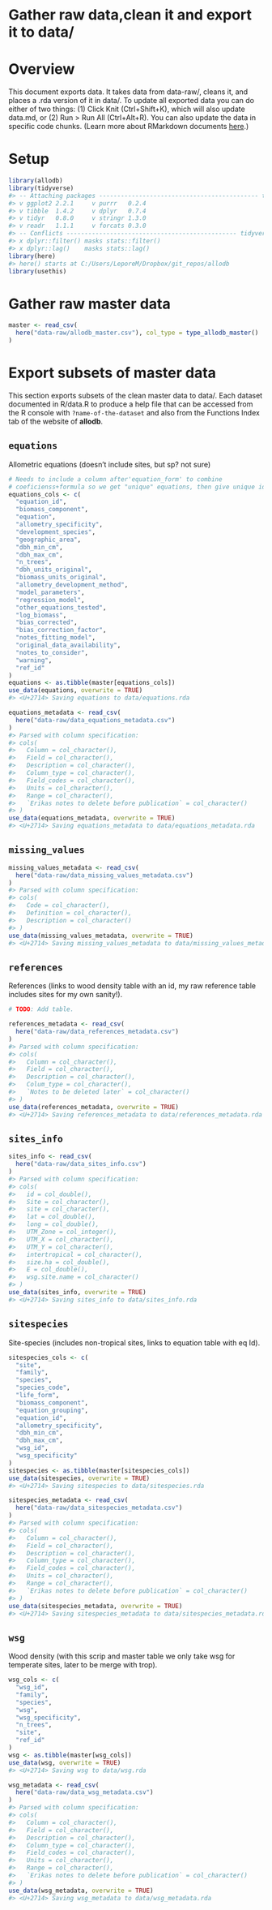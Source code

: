 Gather raw data,clean it and export it to data/
================

# Overview

This document exports data. It takes data from data-raw/, cleans it, and
places a .rda version of it in data/. To update all exported data you
can do either of two things: (1) Click Knit (Ctrl+Shift+K), which will
also update data.md, or (2) Run \> Run All (Ctrl+Alt+R). You can also
update the data in specific code chunks. (Learn more about RMarkdown
documents [here](https://rmarkdown.rstudio.com/lesson-1.html).)

# Setup

``` r
library(allodb)
library(tidyverse)
#> -- Attaching packages -------------------------------------------- tidyverse 1.2.1 --
#> v ggplot2 2.2.1     v purrr   0.2.4
#> v tibble  1.4.2     v dplyr   0.7.4
#> v tidyr   0.8.0     v stringr 1.3.0
#> v readr   1.1.1     v forcats 0.3.0
#> -- Conflicts ----------------------------------------------- tidyverse_conflicts() --
#> x dplyr::filter() masks stats::filter()
#> x dplyr::lag()    masks stats::lag()
library(here)
#> here() starts at C:/Users/LeporeM/Dropbox/git_repos/allodb
library(usethis)
```

# Gather raw master data

``` r
master <- read_csv(
  here("data-raw/allodb_master.csv"), col_type = type_allodb_master()
)
```

# Export subsets of master data

This section exports subsets of the clean master data to data/. Each
dataset documented in R/data.R to produce a help file that can be
accessed from the R console with `?name-of-the-dataset` and also from
the Functions Index tab of the website of **allodb**.

## `equations`

Allometric equations (doesn’t include sites, but sp? not sure)

``` r
# Needs to include a column after'equation_form' to combine
# coeficienss+formula so we get "unique" equations, then give unique id
equations_cols <- c(
  "equation_id",
  "biomass_component",
  "equation",
  "allometry_specificity",
  "development_species",
  "geographic_area",
  "dbh_min_cm",
  "dbh_max_cm",
  "n_trees",
  "dbh_units_original",
  "biomass_units_original",
  "allometry_development_method",
  "model_parameters",
  "regression_model",
  "other_equations_tested",
  "log_biomass",
  "bias_corrected",
  "bias_correction_factor",
  "notes_fitting_model",
  "original_data_availability",
  "notes_to_consider",
  "warning",
  "ref_id"
)
equations <- as.tibble(master[equations_cols])
use_data(equations, overwrite = TRUE)
#> <U+2714> Saving equations to data/equations.rda

equations_metadata <- read_csv(
  here("data-raw/data_equations_metadata.csv")
)
#> Parsed with column specification:
#> cols(
#>   Column = col_character(),
#>   Field = col_character(),
#>   Description = col_character(),
#>   Column_type = col_character(),
#>   Field_codes = col_character(),
#>   Units = col_character(),
#>   Range = col_character(),
#>   `Erikas notes to delete before publication` = col_character()
#> )
use_data(equations_metadata, overwrite = TRUE)
#> <U+2714> Saving equations_metadata to data/equations_metadata.rda
```

## `missing_values`

``` r
missing_values_metadata <- read_csv(
  here("data-raw/data_missing_values_metadata.csv")
)
#> Parsed with column specification:
#> cols(
#>   Code = col_character(),
#>   Definition = col_character(),
#>   Description = col_character()
#> )
use_data(missing_values_metadata, overwrite = TRUE)
#> <U+2714> Saving missing_values_metadata to data/missing_values_metadata.rda
```

## `references`

References (links to wood density table with an id, my raw reference
table includes sites for my own sanity\!).

``` r
# TODO: Add table.

references_metadata <- read_csv(
  here("data-raw/data_references_metadata.csv")
)
#> Parsed with column specification:
#> cols(
#>   Column = col_character(),
#>   Field = col_character(),
#>   Description = col_character(),
#>   Colum_type = col_character(),
#>   `Notes to be deleted later` = col_character()
#> )
use_data(references_metadata, overwrite = TRUE)
#> <U+2714> Saving references_metadata to data/references_metadata.rda
```

## `sites_info`

``` r
sites_info <- read_csv(
  here("data-raw/data_sites_info.csv")
)
#> Parsed with column specification:
#> cols(
#>   id = col_double(),
#>   Site = col_character(),
#>   site = col_character(),
#>   lat = col_double(),
#>   long = col_double(),
#>   UTM_Zone = col_integer(),
#>   UTM_X = col_character(),
#>   UTM_Y = col_character(),
#>   intertropical = col_character(),
#>   size.ha = col_double(),
#>   E = col_double(),
#>   wsg.site.name = col_character()
#> )
use_data(sites_info, overwrite = TRUE)
#> <U+2714> Saving sites_info to data/sites_info.rda
```

## `sitespecies`

Site-species (includes non-tropical sites, links to equation table with
eq Id).

``` r
sitespecies_cols <- c(
  "site",
  "family",
  "species",
  "species_code",
  "life_form",
  "biomass_component",
  "equation_grouping",
  "equation_id",
  "allometry_specificity",
  "dbh_min_cm",
  "dbh_max_cm",
  "wsg_id",
  "wsg_specificity"
)
sitespecies <- as.tibble(master[sitespecies_cols])
use_data(sitespecies, overwrite = TRUE)
#> <U+2714> Saving sitespecies to data/sitespecies.rda

sitespecies_metadata <- read_csv(
  here("data-raw/data_sitespecies_metadata.csv")
)
#> Parsed with column specification:
#> cols(
#>   Column = col_character(),
#>   Field = col_character(),
#>   Description = col_character(),
#>   Column_type = col_character(),
#>   Field_codes = col_character(),
#>   Units = col_character(),
#>   Range = col_character(),
#>   `Erikas notes to delete before publication` = col_character()
#> )
use_data(sitespecies_metadata, overwrite = TRUE)
#> <U+2714> Saving sitespecies_metadata to data/sitespecies_metadata.rda
```

## `wsg`

Wood density (with this scrip and master table we only take wsg for
temperate sites, later to be merge with trop).

``` r
wsg_cols <- c(
  "wsg_id",
  "family",
  "species",
  "wsg",
  "wsg_specificity",
  "n_trees",
  "site",
  "ref_id"
)
wsg <- as.tibble(master[wsg_cols])
use_data(wsg, overwrite = TRUE)
#> <U+2714> Saving wsg to data/wsg.rda

wsg_metadata <- read_csv(
  here("data-raw/data_wsg_metadata.csv")
)
#> Parsed with column specification:
#> cols(
#>   Column = col_character(),
#>   Field = col_character(),
#>   Description = col_character(),
#>   Column_type = col_character(),
#>   Field_codes = col_character(),
#>   Units = col_character(),
#>   Range = col_character(),
#>   `Erikas notes to delete before publication` = col_character()
#> )
use_data(wsg_metadata, overwrite = TRUE)
#> <U+2714> Saving wsg_metadata to data/wsg_metadata.rda
```
